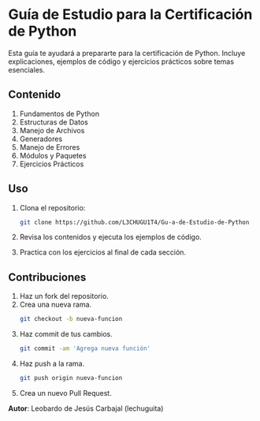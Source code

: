 # Guía de Estudio para la Certificación de Python

Esta guía te ayudará a prepararte para la certificación de Python. Incluye explicaciones, ejemplos de código y ejercicios prácticos sobre temas esenciales.

## Contenido

1. Fundamentos de Python
2. Estructuras de Datos
3. Manejo de Archivos
4. Generadores
5. Manejo de Errores
6. Módulos y Paquetes
7. Ejercicios Prácticos

## Uso

1. Clona el repositorio:
    ```sh
    git clone https://github.com/L3CHUGU1T4/Gu-a-de-Estudio-de-Python
    ```

2. Revisa los contenidos y ejecuta los ejemplos de código.
3. Practica con los ejercicios al final de cada sección.

## Contribuciones

1. Haz un fork del repositorio.
2. Crea una nueva rama.
    ```sh
    git checkout -b nueva-funcion
    ```
3. Haz commit de tus cambios.
    ```sh
    git commit -am 'Agrega nueva función'
    ```
4. Haz push a la rama.
    ```sh
    git push origin nueva-funcion
    ```
5. Crea un nuevo Pull Request.





**Autor**: Leobardo de Jesús Carbajal (lechuguita)
